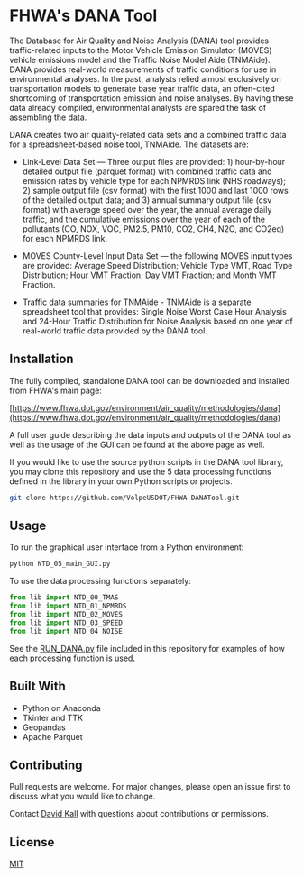 ﻿# FHWA's DANA Tool

The Database for Air Quality and Noise Analysis (DANA) tool provides traffic-related inputs to the Motor Vehicle Emission Simulator (MOVES) vehicle emissions model and the Traffic Noise Model Aide (TNMAide). DANA provides real-world measurements of traffic conditions for use in environmental analyses. In the past, analysts relied almost exclusively on transportation models to generate base year traffic data, an often-cited shortcoming of transportation emission and noise analyses. By having these data already compiled, environmental analysts are spared the task of assembling the data. 

DANA creates two air quality-related data sets and a combined traffic data for a spreadsheet-based noise tool, TNMAide. The datasets are: 

- Link-Level Data Set — Three output files are provided: 1) hour-by-hour detailed output file (parquet format) with combined traffic data and emission rates by vehicle type for each NPMRDS link (NHS roadways); 2) sample output file (csv format) with the first 1000 and last 1000 rows of the detailed output data; and 3) annual summary output file (csv format) with average speed over the year, the annual average daily traffic, and the cumulative emissions over the year of each of the pollutants (CO, NOX, VOC, PM2.5, PM10, CO2, CH4, N2O, and CO2eq) for each NPMRDS link. 

- MOVES County-Level Input Data Set — the following MOVES input types are provided: Average Speed Distribution; Vehicle Type VMT, Road Type Distribution; Hour VMT Fraction; Day VMT Fraction; and Month VMT Fraction. 

- Traffic data summaries for TNMAide - TNMAide is a separate spreadsheet tool that provides: Single Noise Worst Case Hour Analysis and 24-Hour Traffic Distribution for Noise Analysis based on one year of real-world traffic data provided by the DANA tool.  

## Installation

The fully compiled, standalone DANA tool can be downloaded and installed from FHWA's main page:

[https://www.fhwa.dot.gov/environment/air_quality/methodologies/dana](https://www.fhwa.dot.gov/environment/air_quality/methodologies/dana)

A full user guide describing the data inputs and outputs of the DANA tool as well as the usage of the GUI can be found at the above page as well.

If you would like to use the source python scripts in the DANA tool library, you may clone this repository and use the 5 data processing functions defined in the library in your own Python scripts or projects.
```bash
git clone https://github.com/VolpeUSDOT/FHWA-DANATool.git
```

## Usage
To run the graphical user interface from a Python environment:
```bash
python NTD_05_main_GUI.py
```
To use the data processing functions separately:
```python
from lib import NTD_00_TMAS
from lib import NTD_01_NPMRDS
from lib import NTD_02_MOVES
from lib import NTD_03_SPEED
from lib import NTD_04_NOISE
```
See the [RUN_DANA.py](https://github.com/VolpeUSDOT/FHWA-DANATool/blob/main/RUN_DANA.py) file included in this repository for examples of how each processing function is used.

## Built With
- Python on Anaconda
- Tkinter and TTK
- Geopandas
- Apache Parquet

## Contributing
Pull requests are welcome. For major changes, please open an issue first to discuss what you would like to change. 

Contact [David Kall](mailto:david.kall@dot.gov) with questions about contributions or permissions.

## License
[MIT](https://choosealicense.com/licenses/mit/)
